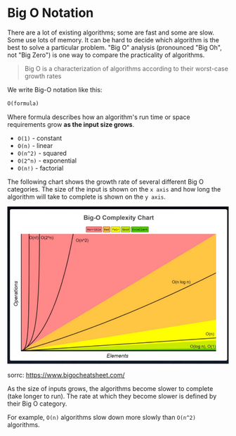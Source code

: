 # Big O Notation

There are a lot of existing algorithms; some are fast and some are slow. Some use lots of memory. It can be hard to decide which algorithm is the best to solve a particular problem. "Big O" analysis (pronounced "Big Oh", not "Big Zero") is one way to compare the practicality of algorithms.

> Big O is a characterization of algorithms according to their worst-case growth rates

We write Big-O notation like this:

```txt
O(formula)
```

Where formula describes how an algorithm's run time or space requirements grow **as the input size grows**.

- `O(1)` - constant
- `O(n)` - linear
- `O(n^2)` - squared
- `O(2^n)` - exponential
- `O(n!)` - factorial

The following chart shows the growth rate of several different Big O categories. The size of the input is shown on the `x axis` and how long the algorithm will take to complete is shown on the `y axis`.

![img1](./big_o.png)

sorrc: <https://www.bigocheatsheet.com/>

As the size of inputs grows, the algorithms become slower to complete (take longer to run). The rate at which they become slower is defined by their Big O category.

For example, `O(n)` algorithms slow down more slowly than `O(n^2)` algorithms.
